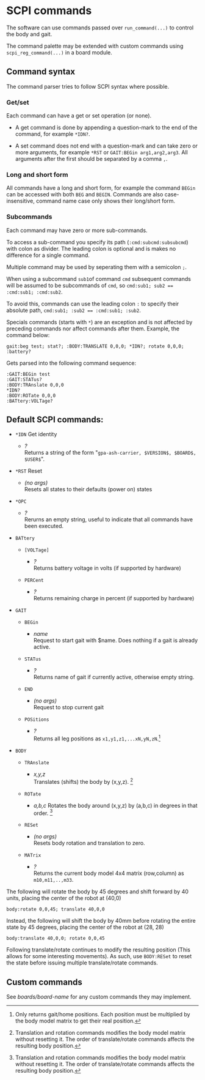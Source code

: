 # SCPI commands
The software can use commands passed over `run_command(...)` to control the body and gait. 

The command palette may be extended with custom commands using `scpi_reg_command(...)` in a board module.

## Command syntax
The command parser tries to follow SCPI syntax where possible.

### Get/set
Each command can have a get or set operation (or none).

- A get command is done by appending a question-mark to the end of the command, for example `*IDN?`.

- A set command does not end with a question-mark and can take zero or more arguments, 
for example `*RST` or `GAIT:BEGin arg1,arg2,arg3`. All arguments after the first should be separated by a comma `,`.

### Long and short form 
All commands have a long and short form, for example the command `BEGin` can be accessed with both `BEG` and `BEGIN`. 
Commands are also case-insensitive, command name case only shows their long/short form.

### Subcommands
Each command may have zero or more sub-commands.

To access a sub-command you specify its path (`:cmd:subcmd:subsubcmd`) with colon as divider. 
The leading colon is optional and is makes no difference for a single command.

Multiple command may be used by seperating them with a semicolon `;`. 

When using a subcommand `sub1`of command `cmd` 
subsequent commands will be assumed to be subcommands of `cmd`, so `cmd:sub1; sub2 == :cmd:sub1; :cmd:sub2`. 

To avoid this, commands can use the leading colon `:` to specify their absolute path, `cmd:sub1; :sub2 == :cmd:sub1; :sub2`.

Specials commands (starts with `*`) are an exception and is not affected by preceding commands nor affect commands after them.
Example, the command below:
```
gait:beg test; stat?; :BODY:TRANSLATE 0,0,0; *IDN?; rotate 0,0,0; :battery?
```
Gets parsed into the following command sequence:
```
:GAIT:BEGin test
:GAIT:STATus?
:BODY:TRAnslate 0,0,0
*IDN?
:BODY:ROTate 0,0,0
:BATtery:VOLTage?
```


## Default SCPI commands:

- `*IDN` Get identity
    - _?_  
     Returns a string of the form "`gpa-ash-carrier, $VERSION$, $BOARD$, $USER$`".
    
- `*RST` Reset
    - _(no args)_  
    Resets all states to their defaults (power on) states
    
- `*OPC`
    - _?_  
    Rerurns an empty string, useful to indicate that all commands have been executed.
    
- `BATtery`
    - `[VOLTage]`
        - _?_  
        Returns battery voltage in volts (if supported by hardware)
        
    - `PERCent`
        - _?_  
        Returns remaining charge in percent (if supported by hardware)

- `GAIT`
    - `BEGin`
        - _name_  
        Request to start gait with $name. Does nothing if a gait is already active.
        
    - `STATus`
        - _?_  
        Returns name of gait if currently active, otherwise empty string. 
        
    - `END`
        - _(no args)_  
        Request to stop current gait
        
    - `POSitions`
        - _?_  
        Returns all leg positions as `x1,y1,z1,...xN,yN,zN`.[^1]
        
- `BODY`
    - `TRAnslate`
        - _x,y,z_  
        Translates (shifts) the body by (x,y,z). [^note]
        
    - `ROTate`
        - _a,b,c_
        Rotates the body around (x,y,z) by (a,b,c) in degrees in that order. [^note]
        
    - `RESet`
        - _(no args)_  
        Resets body rotation and translation to zero.
        
    -  `MATrix`
        - _?_  
        Returns the current body model 4x4 matrix (row,column) as `m10,m11,..,m33`.
                
 [^1]: Only returns gait/home positions. Each position must be multiplied by the body model matrix to get their real position. 
 
 [^note]: Translation and rotation commands modifies the body model matrix without resetting it.
 The order of translate/rotate commands affects the resulting body position.
 
 The following will rotate the body by 45 degrees and shift forward by 40 units, placing the center of the robot at (40,0)

```
body:rotate 0,0,45; translate 40,0,0
```
Instead, the following will shift the body by 40mm before rotating the entire state by 45 degrees, placing the center of the robot at (28, 28)
```
body:translate 40,0,0; rotate 0,0,45
```
Following translate/rotate continues to modify the resulting position (This allows for some interesting movements).
As such, use `BODY:RESet` to reset the state before issuing multiple translate/rotate commands. 

## Custom commands
See _boards/board-name_ for any custom commands they may implement.